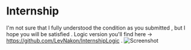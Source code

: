 # Internship
I'm not sure that I fully understood the condition as you submitted , but I hope you will be satisfied .
Logic version you'll find here -> https://github.com/LevNakon/InternshipLogic .
![Screenshot](screen1.png)
